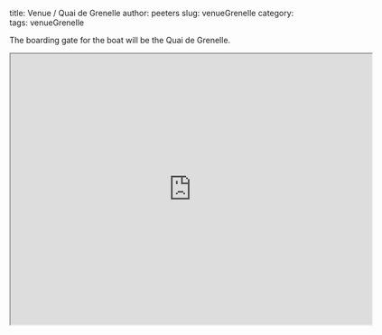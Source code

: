 title: Venue / Quai de Grenelle
author: peeters
slug: venueGrenelle
category:
tags: venueGrenelle

The boarding gate for the boat will be the Quai de Grenelle.

<iframe src="https://www.google.com/maps/d/embed?mid=1Y65x7zX0p63slcYuT5P0FAROK5WsK6l5&hl=fr" width="640" height="480"></iframe>
